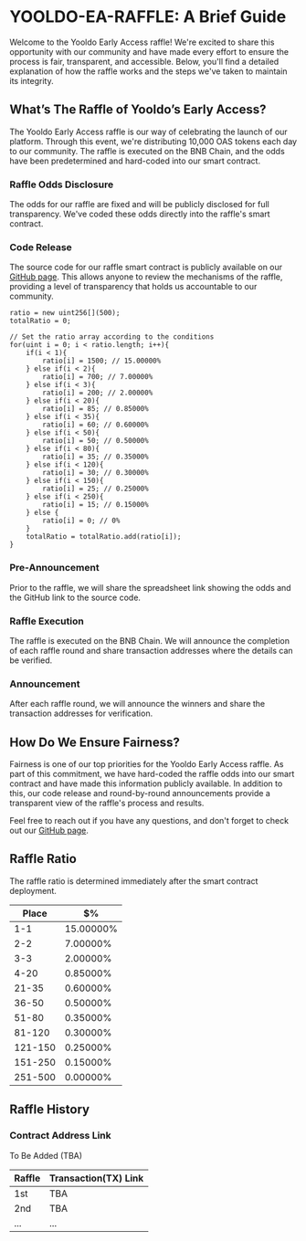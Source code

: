 # YOOLDO-EA-RAFFLE: A Brief Guide

Welcome to the Yooldo Early Access raffle! We're excited to share this opportunity with our community and have made every effort to ensure the process is fair, transparent, and accessible. Below, you'll find a detailed explanation of how the raffle works and the steps we've taken to maintain its integrity.

## What’s The Raffle of Yooldo’s Early Access?

The Yooldo Early Access raffle is our way of celebrating the launch of our platform. Through this event, we're distributing 10,000 OAS tokens each day to our community. The raffle is executed on the BNB Chain, and the odds have been predetermined and hard-coded into our smart contract.

### Raffle Odds Disclosure

The odds for our raffle are fixed and will be publicly disclosed for full transparency. We've coded these odds directly into the raffle's smart contract.

### Code Release

The source code for our raffle smart contract is publicly available on our [GitHub page](https://github.com/catze-labs/yooldo-ea-raffle). This allows anyone to review the mechanisms of the raffle, providing a level of transparency that holds us accountable to our community.

	ratio = new uint256[](500);
	totalRatio = 0;

	// Set the ratio array according to the conditions
	for(uint i = 0; i < ratio.length; i++){
		if(i < 1){
			ratio[i] = 1500; // 15.00000%
		} else if(i < 2){
			ratio[i] = 700; // 7.00000%
		} else if(i < 3){
			ratio[i] = 200; // 2.00000%
		} else if(i < 20){
			ratio[i] = 85; // 0.85000%
		} else if(i < 35){
			ratio[i] = 60; // 0.60000%
		} else if(i < 50){
			ratio[i] = 50; // 0.50000%
		} else if(i < 80){
			ratio[i] = 35; // 0.35000%
		} else if(i < 120){
			ratio[i] = 30; // 0.30000%
		} else if(i < 150){
			ratio[i] = 25; // 0.25000%
		} else if(i < 250){
			ratio[i] = 15; // 0.15000%
		} else {
			ratio[i] = 0; // 0%
		}
		totalRatio = totalRatio.add(ratio[i]);
	}

### Pre-Announcement

Prior to the raffle, we will share the spreadsheet link showing the odds and the GitHub link to the source code.

### Raffle Execution

The raffle is executed on the BNB Chain. We will announce the completion of each raffle round and share transaction addresses where the details can be verified.

### Announcement

After each raffle round, we will announce the winners and share the transaction addresses for verification.

## How Do We Ensure Fairness?

Fairness is one of our top priorities for the Yooldo Early Access raffle. As part of this commitment, we have hard-coded the raffle odds into our smart contract and have made this information publicly available. In addition to this, our code release and round-by-round announcements provide a transparent view of the raffle's process and results.

Feel free to reach out if you have any questions, and don't forget to check out our [GitHub page](https://github.com/catze-labs/yooldo-ea-raffle).

## Raffle Ratio

The raffle ratio is determined immediately after the smart contract deployment.

|Place|$%|
|--|--|
|1-1|15.00000%|
|2-2|7.00000%|
|3-3|2.00000%|
|4-20|0.85000%|
|21-35|0.60000%|
|36-50|0.50000%|
|51-80|0.35000%|
|81-120|0.30000%|
|121-150|0.25000%|
|151-250|0.15000%|
|251-500|0.00000%|

## Raffle History

### Contract Address Link

To Be Added (TBA)

|Raffle|Transaction(TX) Link|
|--|--|
|1st|TBA|
|2nd|TBA|
|...|  ...